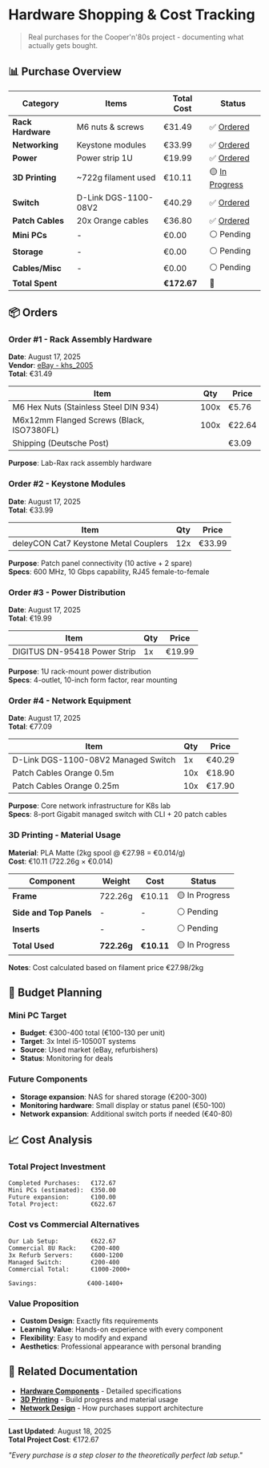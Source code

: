 # Hardware Shopping & Cost Tracking

> Real purchases for the Cooper'n'80s project - documenting what actually gets bought.

## 📊 Purchase Overview

| Category | Items | Total Cost | Status |
|----------|-------|------------|--------|
| **Rack Hardware** | M6 nuts & screws | €31.49 | ✅ [Ordered](#order-1) |
| **Networking** | Keystone modules | €33.99 | ✅ [Ordered](#order-2) |
| **Power** | Power strip 1U | €19.99 | ✅ [Ordered](#order-3) |
| **3D Printing** | ~722g filament used | €10.11 | 🟡 [In Progress](#3d-printing) |
| **Switch** | D-Link DGS-1100-08V2 | €40.29 | ✅ [Ordered](#order-4) |
| **Patch Cables** | 20x Orange cables | €36.80 | ✅ [Ordered](#order-4) |
| **Mini PCs** | - | €0.00 | ⚪ Pending |
| **Storage** | - | €0.00 | ⚪ Pending |
| **Cables/Misc** | - | €0.00 | ⚪ Pending |
| **Total Spent** | | **€172.67** | 🚀 |

## 📦 Orders

### Order #1 - Rack Assembly Hardware
**Date**: August 17, 2025  
**Vendor**: [eBay - khs_2005](https://www.ebay.de/str/khs2005)  
**Total**: €31.49  

| Item | Qty | Price |
|------|-----|-------|
| M6 Hex Nuts (Stainless Steel DIN 934) | 100x | €5.76 |
| M6x12mm Flanged Screws (Black, ISO7380FL) | 100x | €22.64 |
| Shipping (Deutsche Post) | | €3.09 |

**Purpose**: Lab-Rax rack assembly hardware

### Order #2 - Keystone Modules
**Date**: August 17, 2025  
**Total**: €33.99  

| Item | Qty | Price |
|------|-----|-------|
| deleyCON Cat7 Keystone Metal Couplers | 12x | €33.99 |

**Purpose**: Patch panel connectivity (10 active + 2 spare)  
**Specs**: 600 MHz, 10 Gbps capability, RJ45 female-to-female

### Order #3 - Power Distribution
**Date**: August 17, 2025  
**Total**: €19.99  

| Item | Qty | Price |
|------|-----|-------|
| DIGITUS DN-95418 Power Strip | 1x | €19.99 |

**Purpose**: 1U rack-mount power distribution  
**Specs**: 4-outlet, 10-inch form factor, rear mounting

### Order #4 - Network Equipment
**Date**: August 17, 2025  
**Total**: €77.09  

| Item | Qty | Price |
|------|-----|-------|
| D-Link DGS-1100-08V2 Managed Switch | 1x | €40.29 |
| Patch Cables Orange 0.5m | 10x | €18.90 |
| Patch Cables Orange 0.25m | 10x | €17.90 |

**Purpose**: Core network infrastructure for K8s lab  
**Specs**: 8-port Gigabit managed switch with CLI + 20 patch cables

### 3D Printing - Material Usage

**Material**: PLA Matte (2kg spool @ €27.98 = €0.014/g)  
**Cost**: €10.11 (722.26g × €0.014)

| Component | Weight | Cost | Status |
|-----------|--------|------|--------|
| **Frame** | 722.26g | €10.11 | 🟡 In Progress |
| **Side and Top Panels** | - | - | ⚪ Pending |
| **Inserts** | - | - | ⚪ Pending |
| **Total Used** | **722.26g** | **€10.11** | 🟡 In Progress |

**Notes**: Cost calculated based on filament price €27.98/2kg

## 🎯 Budget Planning

### Mini PC Target
- **Budget**: €300-400 total (€100-130 per unit)
- **Target**: 3x Intel i5-10500T systems
- **Source**: Used market (eBay, refurbishers)
- **Status**: Monitoring for deals

### Future Components
- **Storage expansion**: NAS for shared storage (€200-300)
- **Monitoring hardware**: Small display or status panel (€50-100)
- **Network expansion**: Additional switch ports if needed (€40-80)

## 📈 Cost Analysis

### Total Project Investment
```
Completed Purchases:   €172.67
Mini PCs (estimated):  €350.00
Future expansion:      €100.00
Total Project:         €622.67
```

### Cost vs Commercial Alternatives
```
Our Lab Setup:         €622.67
Commercial 8U Rack:    €200-400
3x Refurb Servers:     €600-1200
Managed Switch:        €200-400
Commercial Total:      €1000-2000+

Savings:              €400-1400+
```

### Value Proposition
- **Custom Design**: Exactly fits requirements
- **Learning Value**: Hands-on experience with every component
- **Flexibility**: Easy to modify and expand
- **Aesthetics**: Professional appearance with personal branding

## 🔗 Related Documentation

- **[Hardware Components](components/)** - Detailed specifications
- **[3D Printing](assembly/3d-printing.md)** - Build progress and material usage
- **[Network Design](../02-design/network-topology.md)** - How purchases support architecture

---

**Last Updated**: August 18, 2025  
**Total Project Cost**: €172.67

*"Every purchase is a step closer to the theoretically perfect lab setup."*